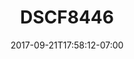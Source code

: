 ---
title: DSCF8446
date: 2017-09-21T17:58:12-07:00
draft: false
location: Wenatchee Nat'l Forest, WA
img_url: https://d17enza3bfujl8.cloudfront.net/DSCF8446.jpg
original_fn: ""
tags:
- Wenatchee Nat'l Forest, WA
- trees

---